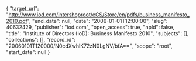 {
  "target_url": "http://www.iod.com/intershoproot/eCS/Store/en/pdfs/business_manifesto_2010.pdf", 
  "end_date": null, 
  "date": "2006-01-01T12:00:00", 
  "slug": 40632429, 
  "publisher": "iod.com", 
  "open_access": true, 
  "npld": false, 
  "title": "Institute of Directors (IoD): Business Manifesto 2010", 
  "subjects": [], 
  "collections": [], 
  "record_id": "20060101T120000/N0cdXwhlK72zN0LgNV/bfA==", 
  "scope": "root", 
  "start_date": null
}

